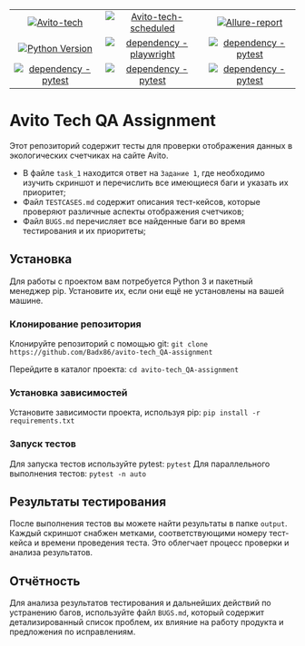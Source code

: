 <div align="center">
    <table>
        <tr>
        <td align="center"><a href="https://github.com/Badx86/avito-tech_QA-assignment/actions/workflows/Avito-tech.yml">
            <img alt="Avito-tech" src="https://github.com/Badx86/avito-tech_QA-assignment/actions/workflows/Avito-tech.yml/badge.svg">
        </a></td>  
        <td align="center"><a href="https://github.com/Badx86/avito-tech_QA-assignment/actions/workflows/Avito-tech-scheduled.yml">
            <img alt="Avito-tech-scheduled" src="https://github.com/Badx86/avito-tech_QA-assignment/actions/workflows/Avito-tech-scheduled.yml/badge.svg">
        </a></td>  
        <td align="center"><a href="https://badx86.github.io/avito-tech_QA-assignment/">
            <img alt="Allure-report" src="https://img.shields.io/badge/Allure%20Report-deployed-green">
        </a></td>
    <tr>
        <td align="center"><a href="https://www.python.org/doc/versions/">
            <img alt="Python Version" src="https://img.shields.io/badge/python-3.11-blue">
        </a></td>
        <td align="center"><a href="https://pypi.org/project/playwright/">
            <img alt="dependency - playwright" src="https://img.shields.io/badge/dependency-playwright-blue?logo=playwright&logoColor=white">
        </a></td>
        <td align="center"><a href="https://pypi.org/project/pytest">
            <img alt="dependency - pytest" src="https://img.shields.io/badge/dependency-pytest-blue?logo=pytest&logoColor=white">
        </a></td>
</tr>
<tr>
        <td align="center"><a href="https://pypi.org/project/pytest-xdist/">
            <img alt="dependency - pytest" src="https://img.shields.io/badge/dependency-pytest_xdist-blue?logo=pytest_xdist&logoColor=white">
        </a></td>
        <td align="center"><a href="https://pypi.org/project/pytest-sugar/">
            <img alt="dependency - pytest" src="https://img.shields.io/badge/dependency-pytest_sugar-blue?logo=pytest_sugar&logoColor=white">
        </a></td>
        <td align="center"><a href="https://github.com/psf/black">
            <img alt="dependency - pytest" src="https://camo.githubusercontent.com/7d770c433d6198d89f8c1e2f187b904a9721d176259d0e97157337741cc8e837/68747470733a2f2f696d672e736869656c64732e696f2f62616467652f636f64652532307374796c652d626c61636b2d3030303030302e737667">
        </a></td>
    </tr>
    </table>
</div>

# Avito Tech QA Assignment
Этот репозиторий содержит тесты для проверки отображения данных в экологических счетчиках на сайте Avito.

- В файле `task_1` находится ответ на `Задание 1`, где необходимо изучить скриншот и перечислить все имеющиеся баги и 
    указать их приоритет;
- Файл `TESTCASES.md` содержит описания тест-кейсов, которые проверяют различные аспекты отображения счетчиков;
- Файл `BUGS.md` перечисляет все найденные баги во время тестирования и их приоритеты;

## Установка
Для работы с проектом вам потребуется Python 3 и пакетный менеджер pip. Установите их, если они ещё не установлены на вашей машине.

### Клонирование репозитория
Клонируйте репозиторий с помощью git: `git clone https://github.com/Badx86/avito-tech_QA-assignment`

Перейдите в каталог проекта: `cd avito-tech_QA-assignment`

### Установка зависимостей
Установите зависимости проекта, используя pip: `pip install -r requirements.txt`

### Запуск тестов
Для запуска тестов используйте pytest: `pytest` 
Для параллельного выполнения тестов:   `pytest -n auto`

## Результаты тестирования
После выполнения тестов вы можете найти результаты в папке `output`. Каждый скриншот снабжен метками, 
    соответствующими номеру тест-кейса и времени проведения теста. Это облегчает процесс проверки и анализа результатов.

## Отчётность
Для анализа результатов тестирования и дальнейших действий по устранению багов, используйте файл `BUGS.md`, 
    который содержит детализированный список проблем, их влияние на работу продукта и предложения по исправлениям.
